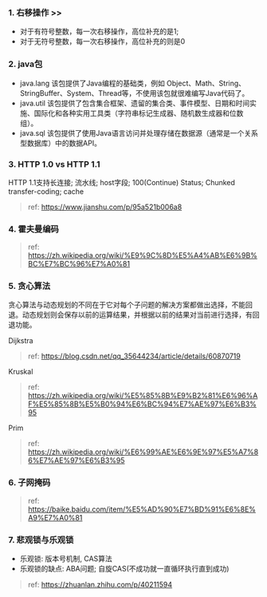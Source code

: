 ### 1. 右移操作 >>
* 对于有符号整数，每一次右移操作，高位补充的是1;
* 对于无符号整数，每一次右移操作，高位补充的则是0

### 2. java包
* java.lang 该包提供了Java编程的基础类，例如 Object、Math、String、StringBuffer、System、Thread等，不使用该包就很难编写Java代码了。
* java.util 该包提供了包含集合框架、遗留的集合类、事件模型、日期和时间实施、国际化和各种实用工具类（字符串标记生成器、随机数生成器和位数组）。
* java.sql 该包提供了使用Java语言访问并处理存储在数据源（通常是一个关系型数据库）中的数据API。

### 3. HTTP 1.0 vs HTTP 1.1
HTTP 1.1支持长连接; 流水线; host字段; 100(Continue) Status; Chunked transfer-coding; cache
> ref: https://www.jianshu.com/p/95a521b006a8

### 4. 霍夫曼编码
> ref: https://zh.wikipedia.org/wiki/%E9%9C%8D%E5%A4%AB%E6%9B%BC%E7%BC%96%E7%A0%81

### 5. 贪心算法
贪心算法与动态规划的不同在于它对每个子问题的解决方案都做出选择，不能回退。动态规划则会保存以前的运算结果，并根据以前的结果对当前进行选择，有回退功能。

Dijkstra
> ref: https://blog.csdn.net/qq_35644234/article/details/60870719

Kruskal
> ref: https://zh.wikipedia.org/wiki/%E5%85%8B%E9%B2%81%E6%96%AF%E5%85%8B%E5%B0%94%E6%BC%94%E7%AE%97%E6%B3%95

Prim
> ref: https://zh.wikipedia.org/wiki/%E6%99%AE%E6%9E%97%E5%A7%86%E7%AE%97%E6%B3%95

### 6. 子网掩码 
> ref: https://baike.baidu.com/item/%E5%AD%90%E7%BD%91%E6%8E%A9%E7%A0%81

### 7. 悲观锁与乐观锁
* 乐观锁: 版本号机制, CAS算法
* 乐观锁的缺点: ABA问题; 自旋CAS(不成功就一直循环执行直到成功)
> ref: https://zhuanlan.zhihu.com/p/40211594
